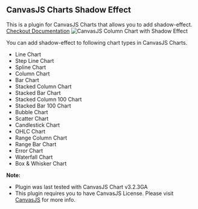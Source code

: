 ## CanvasJS Charts Shadow Effect
This is a plugin for CanvasJS Charts that allows you to add shadow-effect. [Checkout Documentation](https://github.com/vishwas-r/CanvasJS-Charts-Shadow-Effect/wiki)
![CanvasJS Column Chart with Shadow Effect](https://raw.githubusercontent.com/vishwas-r/CanvasJS-Charts-Shadow-Effect/main/screenshots/column%20chart.jpg)

You can add shadow-effect to following chart types in CanvasJS Charts.
* Line Chart
* Step Line Chart
* Spline Chart
* Column Chart
* Bar Chart
* Stacked Column Chart
* Stacked Bar Chart
* Stacked Column 100 Chart
* Stacked Bar 100 Chart
* Bubble Chart
* Scatter Chart
* Candlestick Chart
* OHLC Chart
* Range Column Chart
* Range Bar Chart
* Error Chart
* Waterfall Chart
* Box & Whisker Chart

**Note:**
* Plugin was last tested with CanvasJS Chart v3.2.3GA
* This plugin requires you to have CanvasJS License. Please visit [CanvasJS](https://canvasjs.com/license/) for more info.
